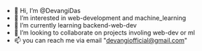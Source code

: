 - 👋 Hi, I’m @DevangiDas
- 👀 I’m interested in web-development and machine_learning
- 🌱 I’m currently learning backend-web-dev
- 💞️ I’m looking to collaborate on projects involing web-dev or ml
- 📫 you can reach me via email "devangiofficial@gmail.com" 

<!---
DevangiDas/DevangiDas is a ✨ special ✨ repository because its `README.md` (this file) appears on your GitHub profile.
You can click the Preview link to take a look at your changes.
--->

